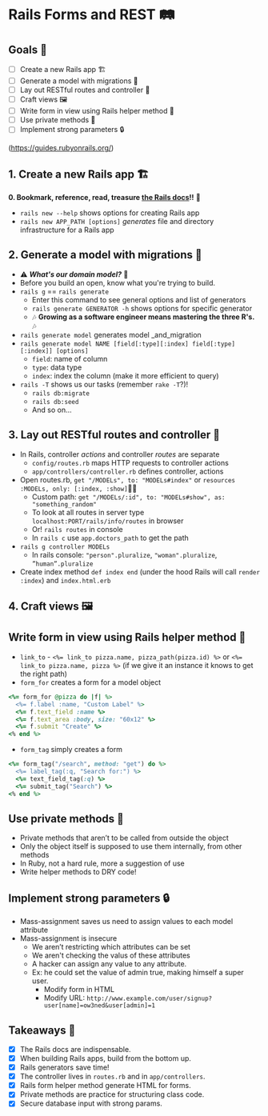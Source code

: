 # Rails Forms and REST 🛤

## Goals 🚂

- [ ] Create a new Rails app 🏗
- [ ] Generate a model with migrations 🗿
- [ ] Lay out RESTful routes and controller 🎢
- [ ] Craft views 🖼
- [ ] Write form in view using Rails helper method 📮
- [ ] Use private methods 🤫
- [ ] Implement strong parameters 🔒

(https://guides.rubyonrails.org/)

## 1. Create a new Rails app 🏗

**0. Bookmark, reference, read, treasure [the Rails docs](https://guides.rubyonrails.org/)!!** 🤗

- `rails new --help` shows options for creating Rails app
- `rails new APP_PATH [options]` _generates_ file and directory infrastructure for a Rails app

## 2. Generate a model with migrations 🗿

- ⚠️ _**What's our domain model?**_ 🤔
- Before you build an open, know what you're trying to build.
- `rails g` == `rails generate`
  - Enter this command to see general options and list of generators
  - `rails generate GENERATOR -h` shows options for specific generator
  - 🎶 **Growing as a software engineer means mastering the three R's.** 🎶
- `rails generate model` generates model _and_migration
- `rails generate model NAME [field[:type][:index] field[:type][:index]] [options]`
  - `field`: name of column
  - `type`: data type
  - `index`: index the column (make it more efficient to query)
- `rails -T` shows us our tasks (remember `rake -T`?)!
  - `rails db:migrate`
  - `rails db:seed`
  - And so on...

## 3. Lay out RESTful routes and controller 🎢

- In Rails, controller _actions_ and controller _routes_ are separate
  - `config/routes.rb` maps HTTP requests to controller actions
  - `app/controllers/controller.rb` defines controller, actions
- Open routes.rb, `get "/MODELs", to: "MODELs#index"` or `resources :MODELs, only: [:index, :show]`
  - Custom path: `get "/MODELs/:id", to: "MODELs#show", as: "something_random"`
  - To look at all routes in server type `localhost:PORT/rails/info/routes` in browser
  - Or! `rails routes` in console
  - In `rails c` use `app.doctors_path` to get the path
- `rails g controller MODELs`
  - In rails console: `"person".pluralize`, `"woman".pluralize`, `”human”.pluralize`
- Create index method `def index end` (under the hood Rails will call `render :index`) and `index.html.erb`

## 4. Craft views 🖼

## Write form in view using Rails helper method 📮

- `link_to` - `<%= link_to pizza.name, pizza_path(pizza.id) %>` or  `<%= link_to pizza.name, pizza %>` (if we give it an instance it knows to get the right path)
- `form_for` creates a form for a model object

```ruby
<%= form_for @pizza do |f| %>
  <%= f.label :name, "Custom Label" %>
  <%= f.text_field :name %>
  <%= f.text_area :body, size: "60x12" %>
  <%= f.submit "Create" %>
<% end %>
```

- `form_tag` simply creates a form

```ruby
<%= form_tag("/search", method: "get") do %>
  <%= label_tag(:q, "Search for:") %>
  <%= text_field_tag(:q) %>
  <%= submit_tag("Search") %>
<% end %>
```

## Use private methods 🤫

- Private methods that aren’t to be called from outside the object
- Only the object itself is supposed to use them internally, from other methods
- In Ruby, not a hard rule, more a suggestion of use
- Write helper methods to DRY code!

## Implement strong parameters 🔒

- Mass-assignment saves us need to assign values to each model attribute
- Mass-assignment is insecure
  - We aren’t restricting which attributes can be set
  - We aren't checking the valus of these attributes
  - A hacker can assign any value to any attribute. 
  - Ex: he could set the value of admin true, making himself a super user.
    - Modify form in HTML
    - Modify URL: `http://www.example.com/user/signup?user[name]=ow3ned&user[admin]=1 `

## Takeaways 🦝

- [X] The Rails docs are indispensable.
- [X] When building Rails apps, build from the bottom up.
- [X] Rails generators save time!
- [X] The controller lives in `routes.rb` and in `app/controllers`.
- [X] Rails form helper method generate HTML for forms.
- [X] Private methods are practice for structuring class code.
- [X] Secure database input with strong params.
